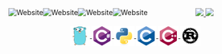 <div align="center">
    <a href="https://www.linkedin.com/in/johnathan-fercher/"><img height="32" align="left" alt="Website" src="https://img.shields.io/badge/LinkedIn-0077B5?style=for-the-badge&logo=linkedin&logoColor=white" /></a>
    <a href="https://johnathanfercher.medium.com/"><img height="32" align="left" alt="Website" src="https://img.shields.io/badge/Medium-12100E?style=for-the-badge&logo=medium&logoColor=white" /></a>
    <a href="https://stackoverflow.com/users/7805948/johnathan-fercher"><img height="32" align="left" alt="Website" src="https://img.shields.io/badge/Stack_Overflow-FE7A16?style=for-the-badge&logo=stack-overflow&logoColor=white" /></a>
    <a href="https://www.reddit.com/user/jfercher"><img height="32" align="left" alt="Website" src="https://img.shields.io/badge/Reddit-FF4500?style=for-the-badge&logo=reddit&logoColor=white" /></a>
</div>

<div align="center">
  <a href="https://github.com/johnfercher">
  <img height="180em" src="https://github-readme-stats.vercel.app/api?username=johnfercher&show_icons=true&theme=github_dark&include_all_commits=true&count_private=true"/>
  <img height="180em" src="https://github-readme-stats.vercel.app/api/top-langs/?username=johnfercher&layout=compact&langs_count=8&theme=github_dark"/>
</div>

<div style="display: inline_block" align="center"><br>
  <img align="center" height="40" width="40" src="https://raw.githubusercontent.com/devicons/devicon/master/icons/go/go-original.svg">
  <img align="center" height="40" width="40" src="https://raw.githubusercontent.com/devicons/devicon/master/icons/csharp/csharp-original.svg">  
  <img align="center" height="40" width="40" src="https://raw.githubusercontent.com/devicons/devicon/master/icons/python/python-original.svg">
  <img align="center" height="40" width="40" src="https://raw.githubusercontent.com/devicons/devicon/master/icons/c/c-original.svg">
  <img align="center" height="40" width="40" src="https://raw.githubusercontent.com/devicons/devicon/master/icons/cplusplus/cplusplus-original.svg">
  <img align="center" height="40" width="40" src="https://raw.githubusercontent.com/devicons/devicon/master/icons/rust/rust-plain.svg">  
</div>